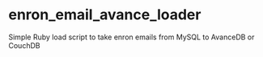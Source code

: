 # enron_email_avance_loader
Simple Ruby load script to take enron emails from MySQL to AvanceDB or CouchDB
